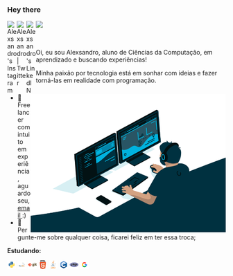 ### Hey there 
<a href="https://www.instagram.com/alex_santoswz/">
  <img align="left" alt="Alexsandro's Instagram" width="22px" src="https://raw.githubusercontent.com/hussainweb/hussainweb/main/icons/instagram.png" />
</a>
<a href="https://twitter.com/Alexjesantoszw">
  <img align="left" alt="Alexsandro | Twitter" width="22px" src="https://raw.githubusercontent.com/peterthehan/peterthehan/master/assets/twitter.svg" />
</a>
<a href="https://www.linkedin.com/in/alexsandro-alexjesantos/">
  <img align="left" alt="Alexsandro's LinkedIN" width="22px" src="https://raw.githubusercontent.com/peterthehan/peterthehan/master/assets/linkedin.svg" />
</a>

![](https://visitor-badge.glitch.me/badge?page_id=AlexsandroSantosSilva/Alexsandro-Santos)

<br />

Oi, eu sou Alexsandro, aluno de Ciências da Computação, em aprendizado e buscando experiências!

Minha paixão por tecnologia está em sonhar com ideias e fazer torná-las em realidade com programação.

<img align="right" alt="GIF" src="https://github.com/AlexsandroSantosSilva/Alexsandro-Santos/blob/main/code.gif?raw=true" width="450" height="320" />

- 💼 Freelancer com intuito em experiência, aguardo seu, [ email ](mailto:alexjesantos@icloud.com) :)
- 💬 Pergunte-me sobre qualquer coisa, ficarei feliz em ter essa troca;

**Estudando:**  

<code><img height="20" src="https://raw.githubusercontent.com/github/explore/80688e429a7d4ef2fca1e82350fe8e3517d3494d/topics/python/python.png"></code>
<code><img height="20" src="https://raw.githubusercontent.com/github/explore/80688e429a7d4ef2fca1e82350fe8e3517d3494d/topics/mysql/mysql.png"></code>
<code><img height="20" src="https://raw.githubusercontent.com/github/explore/80688e429a7d4ef2fca1e82350fe8e3517d3494d/topics/git/git.png"></code>
<code><img height="20" src="https://raw.githubusercontent.com/github/explore/80688e429a7d4ef2fca1e82350fe8e3517d3494d/topics/html/html.png"></code>
<code><img height="20" src="https://raw.githubusercontent.com/github/explore/5b3600551e122a3277c2c5368af2ad5725ffa9a1/topics/java/java.png"></code>
<code><img height="20" src="https://raw.githubusercontent.com/github/explore/f3e22f0dca2be955676bc70d6214b95b13354ee8/topics/c/c.png"></code>
<code><img height="20" src="https://raw.githubusercontent.com/github/explore/ccc16358ac4530c6a69b1b80c7223cd2744dea83/topics/php/php.png"></code>
<code><img height="20" src="https://raw.githubusercontent.com/github/explore/80688e429a7d4ef2fca1e82350fe8e3517d3494d/topics/google/google.png"></code>
